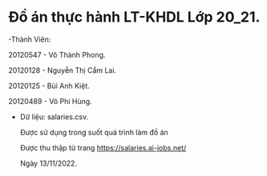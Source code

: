 # Đồ án thực hành LT-KHDL Lớp 20_21.
-Thành Viên:

  20120547 - Võ Thành Phong.
  
  20120128 - Nguyễn Thị Cẩm Lai.
  
  20120125 - Bùi Anh Kiệt.
  
  20120489 - Võ Phi Hùng.
  
- Dữ liệu: salaries.csv.

  Được sử dụng trong suốt quá trình làm đồ án
  
  Được thu thập từ trang https://salaries.ai-jobs.net/
  
  Ngày 13/11/2022.
